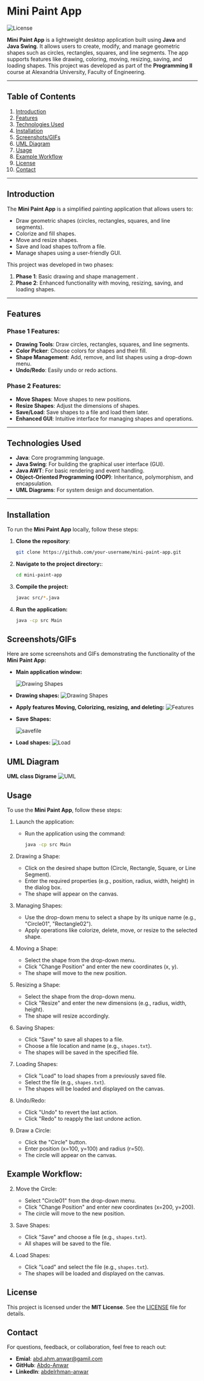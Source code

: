 # Mini Paint App

![License](https://img.shields.io/badge/license-MIT-blue.svg)  


**Mini Paint App** is a lightweight desktop application built using **Java** and **Java Swing**. It allows users to create, modify, and manage geometric shapes such as circles, rectangles, squares, and line segments. The app supports features like drawing, coloring, moving, resizing, saving, and loading shapes. This project was developed as part of the **Programming II** course at Alexandria University, Faculty of Engineering.

---

## Table of Contents
1. [Introduction](#introduction)
2. [Features](#features)
3. [Technologies Used](#technologies-used)
4. [Installation](#installation)
5. [Screenshots/GIFs](#screenshotsgifs)
6. [UML Diagram](#uml-diagram)
7. [Usage](#usage)
8. [Example Workflow](#example-workflow) 
9. [License](#license)
10. [Contact](#contact)

---

## Introduction
The **Mini Paint App** is a simplified painting application that allows users to:
- Draw geometric shapes (circles, rectangles, squares, and line segments).
- Colorize and fill shapes.
- Move and resize shapes.
- Save and load shapes to/from a file.
- Manage shapes using a user-friendly GUI.

This project was developed in two phases:
1. **Phase 1**: Basic drawing and shape management .
2. **Phase 2**: Enhanced functionality with moving, resizing, saving, and loading shapes.

---

## Features
### Phase 1 Features:
- **Drawing Tools**: Draw circles, rectangles, squares, and line segments.
- **Color Picker**: Choose colors for shapes and their fill.
- **Shape Management**: Add, remove, and list shapes using a drop-down menu.
- **Undo/Redo**: Easily undo or redo actions.

### Phase 2 Features:
- **Move Shapes**: Move shapes to new positions.
- **Resize Shapes**: Adjust the dimensions of shapes.
- **Save/Load**: Save shapes to a file and load them later.
- **Enhanced GUI**: Intuitive interface for managing shapes and operations.

---

## Technologies Used
- **Java**: Core programming language.
- **Java Swing**: For building the graphical user interface (GUI).
- **Java AWT**: For basic rendering and event handling.
- **Object-Oriented Programming (OOP)**: Inheritance, polymorphism, and encapsulation.
- **UML Diagrams**: For system design and documentation.

---

## Installation
To run the **Mini Paint App** locally, follow these steps:

1. **Clone the repository**:
   ```bash
   git clone https://github.com/your-username/mini-paint-app.git
2. **Navigate to the project directory:**:
   ```bash
   cd mini-paint-app
3. **Compile the project:**
   ```bash
   javac src/*.java
5. **Run the application:**
   ```bash
   java -cp src Main

## Screenshots/GIFs
Here are some screenshots and GIFs demonstrating the functionality of the **Mini Paint App:**



- **Main application window:**

  ![Drawing Shapes](Images/mian.gif)

- **Drawing  shapes:**
  ![Drawing Shapes](Images/createCir.gif)

- **Apply features Moving, Colorizing, resizing, and deleting:**
  ![Features](Images/Features.gif)
  
- **Save Shapes:**

   ![savefile](Images/savefile.gif)

- **Load shapes:** 
  ![Load](Images/Load.gif)


## UML Diagram
**UML class Digrame**
![UML](Images/UML.png)

## Usage
To use the **Mini Paint App**, follow these steps:


1. Launch the application:
   - Run the application using the command:
     ```bash
     java -cp src Main
     ```

2. Drawing a Shape:
   - Click on the desired shape button (Circle, Rectangle, Square, or Line Segment).
   - Enter the required properties (e.g., position, radius, width, height) in the dialog box.
   - The shape will appear on the canvas.

3. Managing Shapes:
   - Use the drop-down menu to select a shape by its unique name (e.g., "Circle01", "Rectangle02").
   - Apply operations like colorize, delete, move, or resize to the selected shape.

4. Moving a Shape:
   - Select the shape from the drop-down menu.
   - Click "Change Position" and enter the new coordinates (x, y).
   - The shape will move to the new position.

5. Resizing a Shape:
   - Select the shape from the drop-down menu.
   - Click "Resize" and enter the new dimensions (e.g., radius, width, height).
   - The shape will resize accordingly.

6. Saving Shapes:
   - Click "Save" to save all shapes to a file.
   - Choose a file location and name (e.g., `shapes.txt`).
   - The shapes will be saved in the specified file.

7. Loading Shapes:
   - Click "Load" to load shapes from a previously saved file.
   - Select the file (e.g., `shapes.txt`).
   - The shapes will be loaded and displayed on the canvas.

8. Undo/Redo:
   - Click "Undo" to revert the last action.
   - Click "Redo" to reapply the last undone action.

1. Draw a Circle:
   - Click the "Circle" button.
   - Enter position (x=100, y=100) and radius (r=50).
   - The circle will appear on the canvas.
## Example Workflow:

2. Move the Circle:
   - Select "Circle01" from the drop-down menu.
   - Click "Change Position" and enter new coordinates (x=200, y=200).
   - The circle will move to the new position.

3. Save Shapes:
   - Click "Save" and choose a file (e.g., `shapes.txt`).
   - All shapes will be saved to the file.

4. Load Shapes:
   - Click "Load" and select the file (e.g., `shapes.txt`).
   - The shapes will be loaded and displayed on the canvas.
  
## License
This project is licensed under the **MIT License**. See the [LICENSE](LICENSE) file for details.

## Contact
For questions, feedback, or collaboration, feel free to reach out:

- **Emial**: [abd.ahm.anwar@gamil.com](mailto:abd.ahm.anwar@gamil.com)
- **GitHub**: [Abdo-Anwar](https://github.com/Abdo-Anwar)
- **LinkedIn**: [abdelrhman-anwar](https://www.linkedin.com/in/abdelrhman-anwar)
